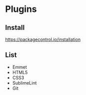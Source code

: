# Plugins #

## Install ##
https://packagecontrol.io/installation

## List ##

* Emmet
* HTML5
* CSS3
* SublimeLint
* Git
